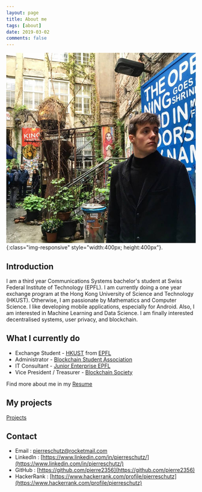 ```yaml
---
layout: page
title: About me
tags: [about]
date: 2019-03-02
comments: false
---
```


![Profile picture](../assets/img/pierre-photo.jpg){:class="img-responsive" style="width:400px; height:400px"}.

## Introduction

I am a third year Communications Systems bachelor's student at Swiss Federal Institute of Technology (EPFL). I am currently doing a one year exchange program at the Hong Kong University of Science and Technology (HKUST).
Otherwise, I am passionate by Mathematics and Computer Science.
I like developing mobile applications, especially for Android. Also, I am interested in Machine Learning and Data Science. I am finally interested decentralised systems, user privacy, and blockchain.

## What I currently do

* Exchange Student - [HKUST](https://www.ust.hk/) from [EPFL](https://www.epfl.ch/)
* Administrator - [Blockchain Student Association](http://bsa.epfl.ch/)
* IT Consultant - [Junior Enterprise EPFL](https://je.epfl.ch/)  
* Vice President / Treasurer - [Blockchain Society](https://blockchainsociety.ch/)

Find more about me in my [Resume](https://github.com/pierre2356/Resume/blob/master/Resume_Pierre_Schutz.pdf)

## My projects

<div markdown="0"><a href="{{ site.url }}/projects" class="btn">Projects</a></div>

## Contact

* Email : [pierreschutz@rocketmail.com](mailto:pierreschutz@rocketmail.com)
* LinkedIn : [https://www.linkedin.com/in/pierreschutz/](https://www.linkedin.com/in/pierreschutz/)
* GitHub : [https://github.com/pierre2356](https://github.com/pierre2356)
* HackerRank : [https://www.hackerrank.com/profile/pierreschutz](https://www.hackerrank.com/profile/pierreschutz)
